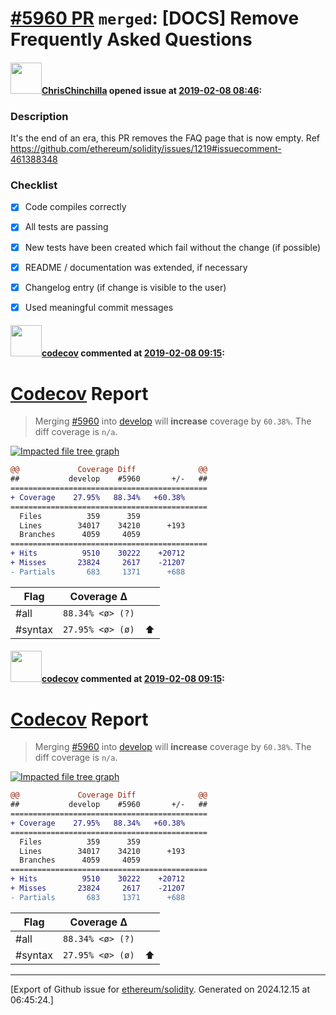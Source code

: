 # [\#5960 PR](https://github.com/ethereum/solidity/pull/5960) `merged`: [DOCS] Remove Frequently Asked Questions

#### <img src="https://avatars.githubusercontent.com/u/42080?u=54f700afa4263a5f86d2036b7ae598c2a2b419c0&v=4" width="50">[ChrisChinchilla](https://github.com/ChrisChinchilla) opened issue at [2019-02-08 08:46](https://github.com/ethereum/solidity/pull/5960):

### Description

It's the end of an era, this PR removes the FAQ page that is now empty. Ref https://github.com/ethereum/solidity/issues/1219#issuecomment-461388348

### Checklist
- [x] Code compiles correctly
- [x] All tests are passing
- [x] New tests have been created which fail without the change (if possible)
- [x] README / documentation was extended, if necessary
- [x] Changelog entry (if change is visible to the user)
- [x] Used meaningful commit messages


#### <img src="https://avatars.githubusercontent.com/in/254?v=4" width="50">[codecov](https://github.com/apps/codecov) commented at [2019-02-08 09:15](https://github.com/ethereum/solidity/pull/5960#issuecomment-461738330):

# [Codecov](https://codecov.io/gh/ethereum/solidity/pull/5960?src=pr&el=h1) Report
> Merging [#5960](https://codecov.io/gh/ethereum/solidity/pull/5960?src=pr&el=desc) into [develop](https://codecov.io/gh/ethereum/solidity/commit/d1024cefb93f2101395034fbfa4c7280051ca17c?src=pr&el=desc) will **increase** coverage by `60.38%`.
> The diff coverage is `n/a`.

[![Impacted file tree graph](https://codecov.io/gh/ethereum/solidity/pull/5960/graphs/tree.svg?width=650&token=87PGzVEwU0&height=150&src=pr)](https://codecov.io/gh/ethereum/solidity/pull/5960?src=pr&el=tree)

```diff
@@             Coverage Diff              @@
##           develop    #5960       +/-   ##
============================================
+ Coverage    27.95%   88.34%   +60.38%     
============================================
  Files          359      359               
  Lines        34017    34210      +193     
  Branches      4059     4059               
============================================
+ Hits          9510    30222    +20712     
+ Misses       23824     2617    -21207     
- Partials       683     1371      +688
```

| Flag | Coverage Δ | |
|---|---|---|
| #all | `88.34% <ø> (?)` | |
| #syntax | `27.95% <ø> (ø)` | :arrow_up: |

#### <img src="https://avatars.githubusercontent.com/in/254?v=4" width="50">[codecov](https://github.com/apps/codecov) commented at [2019-02-08 09:15](https://github.com/ethereum/solidity/pull/5960#issuecomment-461738342):

# [Codecov](https://codecov.io/gh/ethereum/solidity/pull/5960?src=pr&el=h1) Report
> Merging [#5960](https://codecov.io/gh/ethereum/solidity/pull/5960?src=pr&el=desc) into [develop](https://codecov.io/gh/ethereum/solidity/commit/d1024cefb93f2101395034fbfa4c7280051ca17c?src=pr&el=desc) will **increase** coverage by `60.38%`.
> The diff coverage is `n/a`.

[![Impacted file tree graph](https://codecov.io/gh/ethereum/solidity/pull/5960/graphs/tree.svg?width=650&token=87PGzVEwU0&height=150&src=pr)](https://codecov.io/gh/ethereum/solidity/pull/5960?src=pr&el=tree)

```diff
@@             Coverage Diff              @@
##           develop    #5960       +/-   ##
============================================
+ Coverage    27.95%   88.34%   +60.38%     
============================================
  Files          359      359               
  Lines        34017    34210      +193     
  Branches      4059     4059               
============================================
+ Hits          9510    30222    +20712     
+ Misses       23824     2617    -21207     
- Partials       683     1371      +688
```

| Flag | Coverage Δ | |
|---|---|---|
| #all | `88.34% <ø> (?)` | |
| #syntax | `27.95% <ø> (ø)` | :arrow_up: |


-------------------------------------------------------------------------------



[Export of Github issue for [ethereum/solidity](https://github.com/ethereum/solidity). Generated on 2024.12.15 at 06:45:24.]
